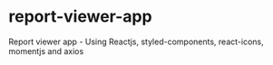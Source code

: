 # report-viewer-app
Report viewer app - Using Reactjs, styled-components, react-icons, momentjs and axios
